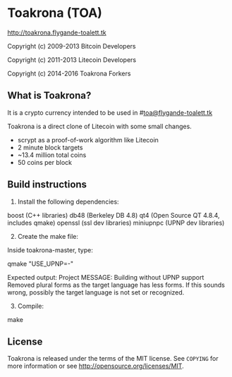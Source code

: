 Toakrona (TOA)
================================

http://toakrona.flygande-toalett.tk

Copyright (c) 2009-2013 Bitcoin Developers

Copyright (c) 2011-2013 Litecoin Developers

Copyright (c) 2014-2016 Toakrona Forkers

What is Toakrona?
----------------

It is a crypto currency intended to be used in #toa@flygande-toalett.tk

Toakrona is a direct clone of Litecoin with some small changes.
 - scrypt as a proof-of-work algorithm like Litecoin
 - 2 minute block targets
 - ~13.4 million total coins
 - 50 coins per block

Build instructions
----------------
1. Install the following dependencies:

boost (C++ libraries)
db48 (Berkeley DB 4.8)
qt4 (Open Source QT 4.8.4, includes qmake)
openssl (ssl dev libraries)
miniupnpc (UPNP dev libraries)

2. Create the make file:

Inside toakrona-master, type:

qmake "USE_UPNP=-"

Expected output:
 Project MESSAGE: Building without UPNP support
 Removed plural forms as the target language has less forms.
 If this sounds wrong, possibly the target language is not set or recognized.
 
3. Compile:

make



License
-------

Toakrona is released under the terms of the MIT license. See `COPYING` for more
information or see http://opensource.org/licenses/MIT.
